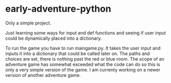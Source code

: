 # early-adventure-python
Only a simple project.

Just learning some ways for input and def functions and seeing if user input could be dynamically placed into a dictionary.


To run the game you have to run maingame.py. It takes the user input and inputs it into a dictionary that could be called later on. The paths and choices are set, there is nothing past the red or blue room. 
The scope of an adventure game has somewhat exceeded what the code can do so this is only a very simple version of the game. 
I am currenty working on a newer version of another adventure game.
